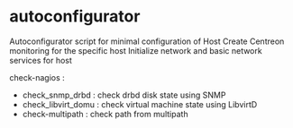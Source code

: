 # autoconfigurator
Autoconfigurator script for minimal configuration of Host
Create Centreon monitoring for the specific host
Initialize network and basic network services for host

check-nagios :
- check_snmp_drbd : check drbd disk state using SNMP
- check_libvirt_domu : check virtual machine state using LibvirtD
- check-multipath : check path from multipath
